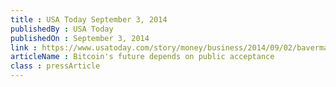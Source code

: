 ```yaml
---
title : USA Today September 3, 2014
publishedBy : USA Today
publishedOn : September 3, 2014
link : https://www.usatoday.com/story/money/business/2014/09/02/baverman-bitcoin/14728425/
articleName : Bitcoin's future depends on public acceptance
class : pressArticle
---
```

